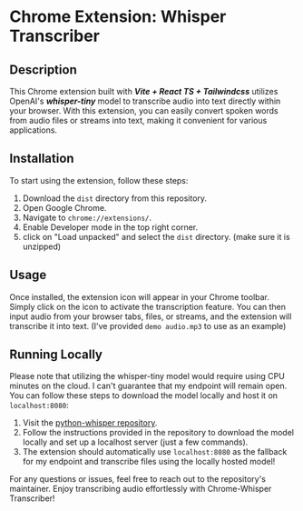 # Chrome Extension: Whisper Transcriber

## Description
This Chrome extension built with ***Vite + React TS + Tailwindcss*** utilizes OpenAI's ***whisper-tiny*** model to transcribe audio into text directly within your browser. With this extension, you can easily convert spoken words from audio files or streams into text, making it convenient for various applications.

## Installation
To start using the extension, follow these steps:

1. Download the `dist` directory from this repository.
2. Open Google Chrome.
3. Navigate to `chrome://extensions/`.
4. Enable Developer mode in the top right corner.
5. click on "Load unpacked" and select the `dist` directory. (make sure it is unzipped)

## Usage
Once installed, the extension icon will appear in your Chrome toolbar. Simply click on the icon to activate the transcription feature. You can then input audio from your browser tabs, files, or streams, and the extension will transcribe it into text. (I've provided `demo audio.mp3` to use as an example)

## Running Locally
Please note that utilizing the whisper-tiny model would require using CPU minutes on the cloud. I can't guarantee that my endpoint will remain open. You can follow these steps to download the model locally and host it on `localhost:8080`:

1. Visit the [python-whisper repository](https://github.com/ayrwag/python-whisper).
2. Follow the instructions provided in the repository to download the model locally and set up a localhost server (just a few commands).
3. The extension should automatically use `localhost:8080` as the fallback for my endpoint and transcribe files using the locally hosted model!

For any questions or issues, feel free to reach out to the repository's maintainer. Enjoy transcribing audio effortlessly with Chrome-Whisper Transcriber!
